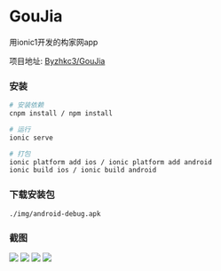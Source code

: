 # GouJia
  用ionic1开发的构家网app

  项目地址:  [Byzhkc3/GouJia](https://github.com/Byzhkc3/GouJia)

### 安装

``` bash
# 安装依赖
cnpm install / npm install

# 运行
ionic serve

# 打包
ionic platform add ios / ionic platform add android
ionic build ios / ionic build android

```
### 下载安装包    
	./img/android-debug.apk

### 截图

![](./img/1.png)
![](./img/2.png)
![](./img/3.png)
![](./img/4.png)



